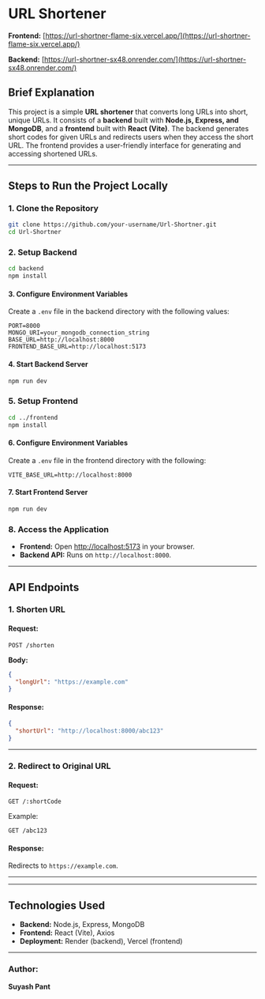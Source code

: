 # URL Shortener

**Frontend:** [https://url-shortner-flame-six.vercel.app/](https://url-shortner-flame-six.vercel.app/)

**Backend:** [https://url-shortner-sx48.onrender.com/](https://url-shortner-sx48.onrender.com/)

## Brief Explanation
This project is a simple **URL shortener** that converts long URLs into short, unique URLs. It consists of a **backend** built with **Node.js, Express, and MongoDB**, and a **frontend** built with **React (Vite)**. The backend generates short codes for given URLs and redirects users when they access the short URL. The frontend provides a user-friendly interface for generating and accessing shortened URLs.

---

## Steps to Run the Project Locally

### **1. Clone the Repository**
```bash
git clone https://github.com/your-username/Url-Shortner.git
cd Url-Shortner
```

### **2. Setup Backend**
```bash
cd backend
npm install
```

#### **3. Configure Environment Variables**
Create a `.env` file in the backend directory with the following values:
```env
PORT=8000
MONGO_URI=your_mongodb_connection_string
BASE_URL=http://localhost:8000
FRONTEND_BASE_URL=http://localhost:5173
```

#### **4. Start Backend Server**
```bash
npm run dev
```

### **5. Setup Frontend**
```bash
cd ../frontend
npm install
```

#### **6. Configure Environment Variables**
Create a `.env` file in the frontend directory with the following:
```env
VITE_BASE_URL=http://localhost:8000
```

#### **7. Start Frontend Server**
```bash
npm run dev
```

### **8. Access the Application**
- **Frontend:** Open [http://localhost:5173](http://localhost:5173) in your browser.
- **Backend API:** Runs on `http://localhost:8000`.

---

## API Endpoints

### **1. Shorten URL**
#### **Request:**
```http
POST /shorten
```
**Body:**
```json
{
  "longUrl": "https://example.com"
}
```

#### **Response:**
```json
{
  "shortUrl": "http://localhost:8000/abc123"
}
```

---

### **2. Redirect to Original URL**
#### **Request:**
```http
GET /:shortCode
```
Example:
```
GET /abc123
```
#### **Response:**
Redirects to `https://example.com`.

---

---

## Technologies Used
- **Backend:** Node.js, Express, MongoDB
- **Frontend:** React (Vite), Axios
- **Deployment:** Render (backend), Vercel (frontend)

---

### **Author:**
**Suyash Pant**
